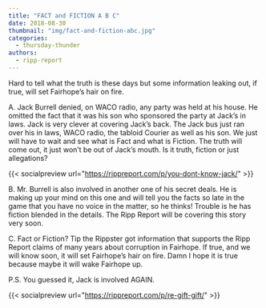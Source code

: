 ```yaml
---
title: "FACT and FICTION A B C"
date: 2018-08-30
thumbnail: "img/fact-and-fiction-abc.jpg"
categories: 
  - thursday-thunder
authors: 
  - ripp-report
---
```


Hard to tell what the truth is these days but some information leaking out, if true, will set Fairhope’s hair on fire.

A. Jack Burrell denied, on WACO radio, any party was held at his house. He omitted the fact that it was his son who sponsored the party at Jack’s in laws. Jack is very clever at covering Jack’s back. The Jack bus just ran over his in laws, WACO radio, the tabloid Courier as well as his son. We just will have to wait and see what is Fact and what is Fiction. The truth will come out, it just won’t be out of Jack’s mouth. Is it truth, fiction or just allegations?

{{< socialpreview url="https://rippreport.com/p/you-dont-know-jack/" >}}

B. Mr. Burrell is also involved in another one of his secret deals. He is making up your mind on this one and will tell you the facts so late in the game that you have no voice in the matter, so he thinks! Trouble is he has fiction blended in the details. The Ripp Report will be covering this story very soon.

C. Fact or Fiction? Tip the Rippster got information that supports the Ripp Report claims of many years about corruption in Fairhope. If true, and we will know soon, it will set Fairhope’s hair on fire. Damn I hope it is true because maybe it will wake Fairhope up.

P.S. You guessed it, Jack is involved AGAIN.

{{< socialpreview url="https://rippreport.com/p/re-gift-gift/" >}}
